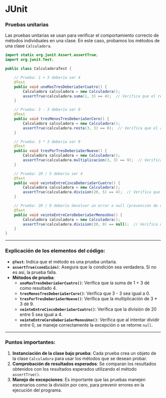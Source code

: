 # JUnit

### **Pruebas unitarias**

Las pruebas unitarias se usan para verificar el comportamiento correcto de métodos individuales en una clase. En este caso, probamos los métodos de una clase `Calculadora`.

```java
import static org.junit.Assert.assertTrue;
import org.junit.Test;

public class CalculadoraTest {

    // Prueba: 1 + 3 debería ser 4
    @Test
    public void unoMasTresDeberiaSerCuatro() {
        Calculadora calculadora = new Calculadora();
        assertTrue(calculadora.suma(1, 3) == 4);  // Verifica que el resultado sea 4
    }

    // Prueba: 3 - 3 debería ser 0
    @Test
    public void tresMenosTresDeberiaSerCero() {
        Calculadora calculadora = new Calculadora();
        assertTrue(calculadora.resta(3, 3) == 0);  // Verifica que el resultado sea 0
    }

    // Prueba: 3 * 3 debería ser 9
    @Test
    public void tresPorTresDeberiaSerNueve() {
        Calculadora calculadora = new Calculadora();
        assertTrue(calculadora.multiplicacion(3, 3) == 9);  // Verifica que el resultado sea 9
    }

    // Prueba: 20 / 5 debería ser 4
    @Test
    public void veinteEntreCincoDeberiaSerCuatro() {
        Calculadora calculadora = new Calculadora();
        assertTrue(calculadora.division(20, 5) == 4);  // Verifica que el resultado sea 4
    }

    // Prueba: 20 / 0 debería devolver un error o null (prevención de división por cero)
    @Test
    public void veinteEntreCeroDeberiaSerMenosUno() {
        Calculadora calculadora = new Calculadora();
        assertTrue(calculadora.division(20, 0) == null);  // Verifica que la división entre 0 devuelva null
    }
}

```

---

### **Explicación de los elementos del código:**

- **`@Test`**: Indica que el método es una prueba unitaria.
- **`assertTrue(condición)`**: Asegura que la condición sea verdadera. Si no es así, la prueba falla.
- **Métodos de prueba**:
    - **`unoMasTresDeberiaSerCuatro()`**: Verifica que la suma de 1 + 3 dé como resultado 4.
    - **`tresMenosTresDeberiaSerCero()`**: Verifica que 3 - 3 sea igual a 0.
    - **`tresPorTresDeberiaSerNueve()`**: Verifica que la multiplicación de 3 * 3 dé 9.
    - **`veinteEntreCincoDeberiaSerCuatro()`**: Verifica que la división de 20 entre 5 sea igual a 4.
    - **`veinteEntreCeroDeberiaSerMenosUno()`**: Verifica que al intentar dividir entre 0, se maneje correctamente la excepción o se retorne `null`.

---

### **Puntos importantes:**

1. **Instanciación de la clase bajo prueba**: Cada prueba crea un objeto de la clase `Calculadora` para usar los métodos que se desean probar.
2. **Comprobación de resultados esperados**: Se comparan los resultados obtenidos con los resultados esperados utilizando el método `assertTrue()`.
3. **Manejo de excepciones**: Es importante que las pruebas manejen escenarios como la división por cero, para prevenir errores en la ejecución del programa.